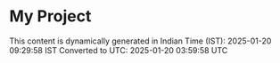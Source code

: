 # My Project

This content is dynamically generated in Indian Time (IST): 2025-01-20 09:29:58 IST
Converted to UTC: 2025-01-20 03:59:58 UTC

